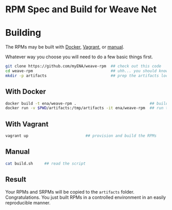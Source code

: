 # RPM Spec and Build for Weave Net

# Building

The RPMs may be built with [Docker](#with-docker), [Vagrant](#with-vagrant), or [manual](#manual).

Whatever way you choose you will need to do a few basic things first.

```bash
git clone https://github.com/myENA/weave-rpm  ## check out this code
cd weave-rpm                                  ## uhh... you should know
mkdir -p artifacts                            ## prep the artifacts location
```

## With Docker

```bash
docker build -t ena/weave-rpm .                                ## build the image
docker run -v $PWD/artifacts:/tmp/artifacts -it ena/weave-rpm  ## run the image and build the RPMs
```

## With Vagrant

```bash
vagrant up                         ## provision and build the RPMs
```

## Manual

```bash
cat build.sh     ## read the script
```
## Result

Your RPMs and SRPMs will be copied to the `artifacts` folder.  Congratulations.  You just built RPMs in a controlled environment in an easily reproducible manner.
